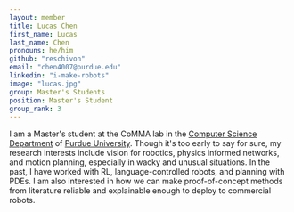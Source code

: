 ```yaml
---
layout: member
title: Lucas Chen
first_name: Lucas
last_name: Chen
pronouns: he/him
github: "reschivon"
email: "chen4007@purdue.edu"
linkedin: "i-make-robots"
image: "lucas.jpg"
group: Master's Students
position: Master's Student
group_rank: 3
---
```


I am a Master's student at the CoMMA lab in the [Computer Science Department](https://www.cs.purdue.edu/) of [Purdue University](https://www.purdue.edu/).
Though it's too early to say for sure, my research interests include vision for robotics, physics informed networks, and motion planning, especially in wacky and unusual situations. In the past, I have worked with RL, language-controlled robots, and planning with PDEs.
I am also interested in how we can make proof-of-concept methods from literature reliable and explainable enough to deploy to commercial robots.
